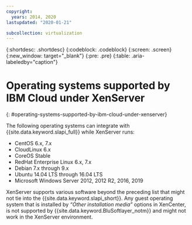 ```yaml
---
copyright:
  years: 2014, 2020
lastupdated: "2020-01-21"

subcollection: virtualization
---
```

{:shortdesc: .shortdesc}
{:codeblock: .codeblock}
{:screen: .screen}
{:new_window: target="_blank"}
{:pre: .pre}
{:table: .aria-labeledby="caption"}

# Operating systems supported by IBM Cloud under XenServer
{: #operating-systems-supported-by-ibm-cloud-under-xenserver}

The following operating systems can integrate with {{site.data.keyword.slapi_full}} while XenServer runs:

- CentOS 6.x, 7.x
- CloudLinux 6.x
- CoreOS Stable
- RedHat Enterprise Linux 6.x, 7.x
- Debian 7.x through 9.x
- Ubuntu 14.04 LTS through 16.04 LTS
- Microsoft Windows Server 2012, 2012 R2, 2016, 2019

XenServer supports various software beyond the preceding list that might not tie into the {{site.data.keyword.slapi_short}}. Any guest operating system that is installed by *“Other installation media”* options in XenCenter, is not supported by {{site.data.keyword.BluSoftlayer_notm}} and might not work in the XenServer environment.
